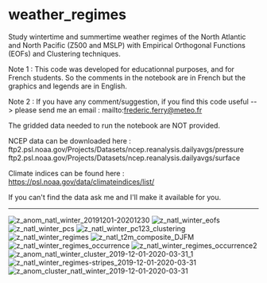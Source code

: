 # weather_regimes
Study wintertime and summertime weather regimes of the North Atlantic and North Pacific (Z500 and MSLP) with Empirical Orthogonal Functions (EOFs) and Clustering techniques.

Note 1 : This code was developed for educationnal purposes, and for French students. So the comments in the notebook are in French but the graphics and legends are in English.

Note 2 : If you have any comment/suggestion, if you find this code useful --> please send me an email : mailto:frederic.ferry@meteo.fr

The gridded data needed to run the notebook are NOT provided.

NCEP data can be downloaded here :
ftp2.psl.noaa.gov/Projects/Datasets/ncep.reanalysis.dailyavgs/pressure
ftp2.psl.noaa.gov/Projects/Datasets/ncep.reanalysis.dailyavgs/surface

Climate indices can be found here : https://psl.noaa.gov/data/climateindices/list/

If you can't find the data ask me and I'll make it available for you.

--------------------------------------------------------------------------------------------------------------------------------------------------


![z_anom_natl_winter_20191201-20201230](https://user-images.githubusercontent.com/76565450/200123013-f77399c3-dee2-4fe8-b809-a5228ba4f076.png)
![z_natl_winter_eofs](https://user-images.githubusercontent.com/76565450/200123025-ead71a64-b0a5-4867-aac6-15a62ccfdf5e.png)
![z_natl_winter_pcs](https://user-images.githubusercontent.com/76565450/200123031-e5c25b9a-f7f8-484c-b38c-e00c4c5e3ea9.png)
![z_natl_winter_pc123_clustering](https://user-images.githubusercontent.com/76565450/200123032-c850f3a2-ab98-4ffc-ad9c-1d06f82bb57a.png)
![z_natl_winter_regimes](https://user-images.githubusercontent.com/76565450/200123037-cb81e286-a9ff-4062-a9ba-8f6f65b996b1.png)
![z_natl_t2m_composite_DJFM](https://user-images.githubusercontent.com/76565450/200123043-f120eb5f-c74c-4307-8ec5-ddddbede3e88.png)
![z_natl_winter_regimes_occurrence](https://user-images.githubusercontent.com/76565450/200123048-64ba08de-c148-4cb1-ae79-969cffd511b0.png)
![z_natl_winter_regimes_occurrence2](https://user-images.githubusercontent.com/76565450/200123091-3fbf4896-447a-49ae-a9c4-c73af25ac27d.png)
![z_anom_natl_winter_cluster_2019-12-01-2020-03-31_1](https://user-images.githubusercontent.com/76565450/200123070-67f8a190-c41a-49f4-8888-96db6fd40dc7.png)
![z_natl_winter_regimes-stripes_2019-12-01-2020-03-31](https://user-images.githubusercontent.com/76565450/200123076-d3d4255d-9763-4882-83b4-0c1ec531d16e.png)
![z_anom_cluster_natl_winter_2019-12-01-2020-03-31](https://user-images.githubusercontent.com/76565450/200123085-24e607fb-7ec6-456d-8403-90d5263c0d48.gif)
